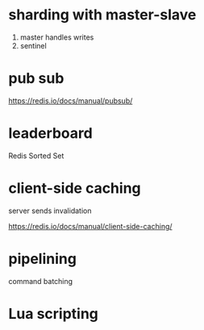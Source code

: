 
# sharding with master-slave

1. master handles writes
2. sentinel
 

# pub sub

https://redis.io/docs/manual/pubsub/

# leaderboard

 Redis Sorted Set 
 
# client-side caching

server sends invalidation

https://redis.io/docs/manual/client-side-caching/

# pipelining

command batching

# Lua scripting
